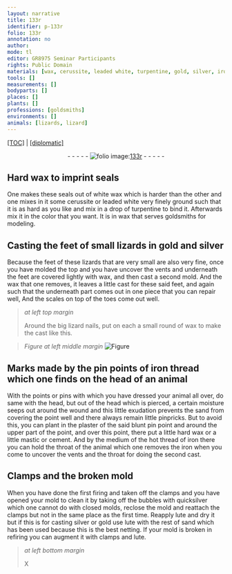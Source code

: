 ```yaml
---
layout: narrative
title: 133r
identifier: p-133r
folio: 133r
annotation: no
author:
mode: tl
editor: GR8975 Seminar Participants
rights: Public Domain
materials: [wax, cerussite, leaded white, turpentine, gold, silver, iron, plaster, mastic, cement, quicksilver]
tools: []
measurements: []
bodyparts: []
places: []
plants: []
professions: [goldsmiths]
environments: []
animals: [lizards, lizard]
---
```


<p><a href="{{ site.baseurl }}/translation/">[TOC]</a> | <a href="{{ site.baseurl }}/texts/p-133r_tc/" target="_blank">[diplomatic]</a></p><div class="folio" align="center">- - - - - <a href="http://gallica.bnf.fr/ark:/12148/btv1b10500001g/f271.image" target="_blank"><img src="https://cu-mkp.github.io/2017-workshop-edition/assets/photo-icon.png" alt="folio image: " style="display:inline-block; margin-bottom:-3px;"/>133r</a> - - - - - </div>  
  

## Hard <span class="m">wax</span> to imprint seals

 
One makes these <span class="x">seals</span> out of white <span class="m">wax</span> which is harder than the other and one mixes in it some <span class="m">cerussite</span> or <span class="m">leaded white</span> very finely ground such that it is as hard as you like and mix in a drop of <span class="m">turpentine</span> to bind it. Afterwards mix it in the color that you want. It is in <span class="m">wax</span> that serves <span class="pro">goldsmiths</span> for modeling.
 
 
  

## Casting the feet of small <span class="al">lizards</span> in <span class="m">gold</span> and <span class="m">silver</span>

 
Because the feet of these <span class="al"><span class="x">lizards</span></span> that are very small are <span class="x">also</span> very fine, once you have molded the top and you have uncover the vents and underneath the feet are covered lightly with <span class="m">wax</span>, and then cast a second mold. And the <span class="m">wax</span> that one removes, it leaves a little cast for these said feet, and again such that the underneath <span class="x">part</span> comes out in one piece that you can repair well, And the scales on top of the toes come <span class="x">out</span> well.
 
> *at left top margin*
> 
> 
>   Around the big <span class="al">lizard</span> nails, put on each a small round of <span class="m">wax</span> to make the cast like this.
 
> *Figure*
> *at left middle margin*
> <a href="https://drive.google.com/open?id=0B9-oNrvWdlO5V2JZcWtNeEJmYWs" target="_blank"><img src="https://cu-mkp.github.io/GR8975-edition/assets/photo-icon.png" alt="Figure" style="display:inline-block; margin-bottom:-3px;"/></a>
 
 
  

## Marks <span class="x">made by</span> the <span class="x">pin</span> points of <span class="m">iron</span> thread which one finds on the head of an animal

 
With the points <span class="x">or pins</span> with which you have dressed <span class="x">your animal</span> all over, do same with the head, but <span class="x">out of</span> the head which is pierced, a certain moisture seeps out around the wound and this little exudation prevents the sand from covering the point well and there always remain little pinpricks. But to avoid this, you can plant in the <span class="m">plaster</span> of the said blunt pin point and around the upper part of the point, and over this point, there put a little hard <span class="m">wax</span> or a little <span class="m">mastic</span> or <span class="m">cement</span>. And by the medium of the hot thread of <span class="m">iron</span> there you can hold the throat of the animal which one removes <span class="x">the <span class="m">iron</span></span> when you come to uncover the vents and the throat for doing the second cast.
 
 
  

## Clamps and the broken mold

 
When you have done the first firing and taken off the clamps and you have opened your mold to clean it by taking off the bubbles with <span class="m">quicksilver</span> which one cannot do with closed molds, reclose the mold and reattach the clamps but not in the same place as the first time. Reapply lute and dry it but if this is for casting <span class="m">silver</span> or <span class="m">gold</span> <span class="x">use</span> lute with the rest of sand which has been used because this is the best netting. If your mold is broken in refiring you can augment it with clamps and lute.
 
> *at left bottom margin*
> 
> 
>   X 
 
